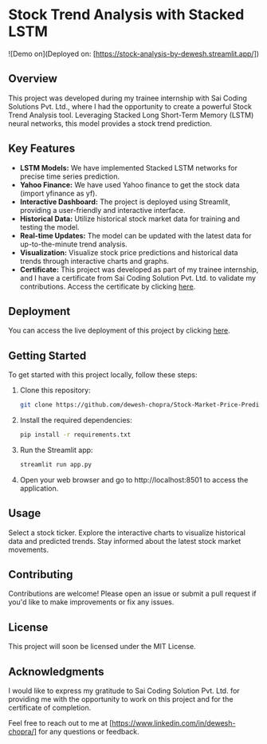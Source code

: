 # Stock Trend Analysis with Stacked LSTM

![Demo on](Deployed on: [https://stock-analysis-by-dewesh.streamlit.app/])

## Overview
This project was developed during my trainee internship with Sai Coding Solutions Pvt. Ltd., where I had the opportunity to create a powerful Stock Trend Analysis tool. Leveraging Stacked Long Short-Term Memory (LSTM) neural networks, this model provides a stock trend prediction.

## Key Features
- **LSTM Models:** We have implemented Stacked LSTM networks for precise time series prediction.
- **Yahoo Finance:** We have used Yahoo finance to get the stock data (import yfinance as yf).
- **Interactive Dashboard:** The project is deployed using Streamlit, providing a user-friendly and interactive interface.
- **Historical Data:** Utilize historical stock market data for training and testing the model.
- **Real-time Updates:** The model can be updated with the latest data for up-to-the-minute trend analysis.
- **Visualization:** Visualize stock price predictions and historical data trends through interactive charts and graphs.
- **Certificate:** This project was developed as part of my trainee internship, and I have a certificate from Sai Coding Solution Pvt. Ltd. to validate my contributions. Access the certificate by clicking [here](https://drive.google.com/file/d/1j4fFCZY4kKztLe3mInN2ZyAC9z9Vkb76/view?usp=drive_link).

## Deployment
You can access the live deployment of this project by clicking [here](https://stock-analysis-by-dewesh.streamlit.app/).

## Getting Started
To get started with this project locally, follow these steps:

1. Clone this repository:
   ```bash
   git clone https://github.com/dewesh-chopra/Stock-Market-Price-Prediction.git

2. Install the required dependencies:
   ```bash
   pip install -r requirements.txt

3. Run the Streamlit app:
   ```bash
   streamlit run app.py

4. Open your web browser and go to http://localhost:8501 to access the application.

## Usage
Select a stock ticker.
Explore the interactive charts to visualize historical data and predicted trends.
Stay informed about the latest stock market movements.

## Contributing
Contributions are welcome! Please open an issue or submit a pull request if you'd like to make improvements or fix any issues.

## License
This project will soon be licensed under the MIT License.

## Acknowledgments
I would like to express my gratitude to Sai Coding Solution Pvt. Ltd. for providing me with the opportunity to work on this project and for the certificate of completion.

Feel free to reach out to me at [https://www.linkedin.com/in/dewesh-chopra/] for any questions or feedback.
